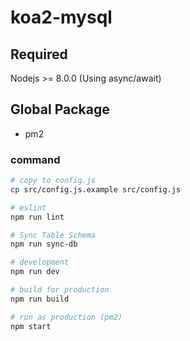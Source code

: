 # koa2-mysql

## Required

Nodejs >= 8.0.0 (Using async/await)

## Global Package

* pm2

### command

```bash
# copy to config.js
cp src/config.js.example src/config.js

# eslint
npm run lint

# Sync Table Schema
npm run sync-db

# development
npm run dev

# build for production
npm run build

# run as production (pm2)
npm start
```